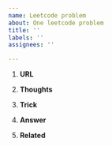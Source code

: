 ```yaml
---
name: Leetcode problem
about: One leetcode problem
title: ''
labels: ''
assignees: ''

---
```


1. **URL**

2. **Thoughts**

3. **Trick**

4. **Answer**

5. **Related**
